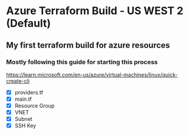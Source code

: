 # Azure Terraform Build - US WEST 2 (Default)
## My first terraform build for azure resources

### Mostly following this guide for starting this process
https://learn.microsoft.com/en-us/azure/virtual-machines/linux/quick-create-cli

- [x] providers.tf
- [x] main.tf
- [x] Resource Group
- [x] VNET
- [x] Subnet
- [x] SSH Key

